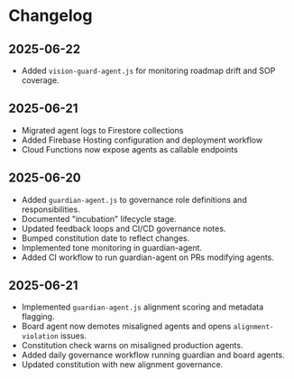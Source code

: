 # Changelog

## 2025-06-22
- Added `vision-guard-agent.js` for monitoring roadmap drift and SOP coverage.

## 2025-06-21
- Migrated agent logs to Firestore collections
- Added Firebase Hosting configuration and deployment workflow
- Cloud Functions now expose agents as callable endpoints

## 2025-06-20
- Added `guardian-agent.js` to governance role definitions and responsibilities.
- Documented "incubation" lifecycle stage.
- Updated feedback loops and CI/CD governance notes.
- Bumped constitution date to reflect changes.
- Implemented tone monitoring in guardian-agent.
- Added CI workflow to run guardian-agent on PRs modifying agents.

## 2025-06-21
- Implemented `guardian-agent.js` alignment scoring and metadata flagging.
- Board agent now demotes misaligned agents and opens `alignment-violation` issues.
- Constitution check warns on misaligned production agents.
- Added daily governance workflow running guardian and board agents.
- Updated constitution with new alignment governance.

